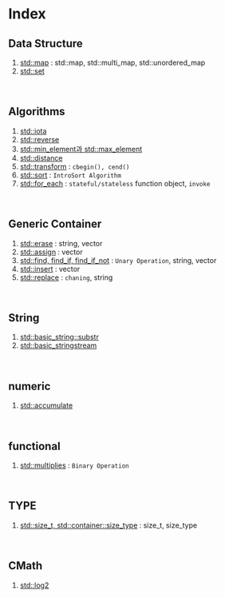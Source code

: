 # Index
## Data Structure
1. [std::map](std_map.md) : std::map, std::multi_map, std::unordered_map
2. [std::set](std_set.md)

<br>

## Algorithms
1. [std::iota](std_iota.md)
2. [std::reverse](std_reverse.md)
3. [std::min_element과 std::max_element](std_min(max)_element.md)
4. [std::distance](std_distance.md)
5. [std::transform](std_transform.md) : `cbegin(), cend()`
6. [std::sort](std_sort.md) : `IntroSort Algorithm`
7. [std::for_each](std_for_each.md) : `stateful/stateless` function object, `invoke`

<br>

## Generic Container
1. [std::erase](std_erase.md) : string, vector
2. [std::assign](std_assign.md) : vector
3. [std::find, find_if, find_if_not](std_find.md) : `Unary Operation`, string, vector
4. [std::insert](std_insert.md) : vector
5. [std::replace](std_replace.md) : `chaning`, string

<br>

## String
1. [std::basic_string::substr](std_string_substr.md)
2. [std::basic_stringstream](std_stringstream.md)

<br>

## numeric
1. [std::accumulate](std_accumulate.md)

<br>

## functional
1. [std::multiplies](std_multiplies.md) : `Binary Operation`

<br>

## TYPE
1. [std::size_t, std::container::size_type](std_sizet_sizetype.md) : size_t, size_type

<br>

## CMath
1. [std::log2](std_log2.md)